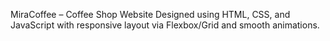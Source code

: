 MiraCoffee – Coffee Shop Website 
Designed using HTML, CSS, and JavaScript with responsive layout via Flexbox/Grid and smooth animations.
